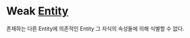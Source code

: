 # Weak [Entity](ComputerScience/DataBase/Entity.md)
존재하는 다른 Entity에 의존적인 Entity
그 자식의 속성들에 의해 식별할 수 없다.